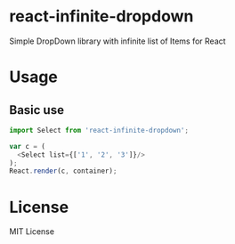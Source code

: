# react-infinite-dropdown

Simple DropDown library with infinite list of Items for React

# Usage
## Basic use

```js
import Select from 'react-infinite-dropdown';

var c = (
  <Select list={['1', '2', '3']}/>
);
React.render(c, container);
```

# License

MIT License